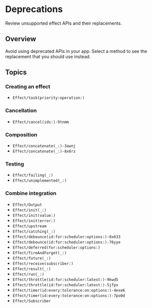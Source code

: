 # Deprecations

Review unsupported effect APIs and their replacements.

## Overview

Avoid using deprecated APIs in your app. Select a method to see the replacement that you should use instead.

## Topics

### Creating an effect

- ``Effect/task(priority:operation:)``

### Cancellation

- ``Effect/cancel(ids:)-9tnmm``

### Composition

- ``Effect/concatenate(_:)-3awnj``
- ``Effect/concatenate(_:)-8x6rz``

### Testing

- ``Effect/failing(_:)``
- ``Effect/unimplemented(_:)``

### Combine integration

- ``Effect/Output``
- ``Effect/init(_:)``
- ``Effect/init(value:)``
- ``Effect/init(error:)``
- ``Effect/upstream``
- ``Effect/catching(_:)``
- ``Effect/debounce(id:for:scheduler:options:)-8x633``
- ``Effect/debounce(id:for:scheduler:options:)-76yye``
- ``Effect/deferred(for:scheduler:options:)``
- ``Effect/fireAndForget(_:)``
- ``Effect/future(_:)``
- ``Effect/receive(subscriber:)``
- ``Effect/result(_:)``
- ``Effect/run(_:)``
- ``Effect/throttle(id:for:scheduler:latest:)-9kwd5``
- ``Effect/throttle(id:for:scheduler:latest:)-5jfpx``
- ``Effect/timer(id:every:tolerance:on:options:)-4exe6``
- ``Effect/timer(id:every:tolerance:on:options:)-7po0d``
- ``Effect/Subscriber``
<!--TODO: Can't currently document `Publisher` extensions. -->
